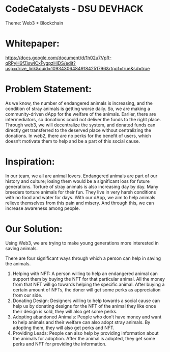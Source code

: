 # CodeCatalysts - DSU DEVHACK
Theme: Web3 + Blockchain

# Whitepaper:
https://docs.google.com/document/d/1h02u7VpR-qRPyH6fZiswlCxFvgpzHlDS/edit?usp=drive_link&ouid=109343064849184251796&rtpof=true&sd=true

# Problem Statement:
As we know, the number of endangered animals is increasing, and the condition of stray animals is getting worse daily. So, we are making a community-driven dApp for the welfare of the animals. 
Earlier, there are intermediators, so donations could not deliver the funds to the right place. Through web3, we will decentralize the system, and donated funds can directly get transferred to the deserved place without centralizing the donations.
In web2, there are no perks for the benefit of users, which doesn’t motivate them to help and be a part of this social cause.

# Inspiration:
In our team, we all are animal lovers. Endangered animals are part of our history and culture; losing them would be a significant loss for future generations. Torture of stray animals is also increasing day by day. Many breeders torture animals for their fun. They live in very harsh conditions with no food and water for days. With our dApp, we aim to help animals relieve themselves from this pain and misery. And through this, we can increase awareness among people.

# Our Solution: 
Using Web3, we are trying to make young generations more interested in saving animals.

There are four significant ways through which a person can help in saving the animals.
1.	Helping with NFT: A person willing to help an endangered animal can support them by buying the NFT for that particular animal. All the money from that NFT will go towards helping the specific animal. After buying a certain amount of NFTs, the doner will get some perks as appreciation from our side.
2.	Donating Design: Designers willing to help towards a social cause can help us by donating designs for the NFT of the animal they like once their design is sold, they will also get some perks.
3.	Adopting abandoned Animals: People who don’t have money and want to help animals and their welfare can also adopt stray animals. By adopting them, they will also get perks and NFT.
4.	Providing Leads: People can also help by providing information about the animals for adoption. After the animal is adopted, they get some perks and NFT for providing the information.
